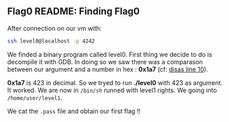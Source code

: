 ## Flag0 README: Finding Flag0

After connection on our vm with:
```bash
ssh level0@localhost -p 4242
```
We finded a binary program called level0.
First thing we decide to do is decompile it with GDB.
In doing so we saw there was a comparason between our argument and a number in hex : **0x1a7** (cf: [disas line 10](disas.a)).

**0x1a7** is 423 in decimal. So we tryed to run **./level0** with 423 as argument. It worked. We are now in `/bin/sh` runned with level1 rights. We going into `/home/user/level1`.

We cat the `.pass` file and obtain our first flag !!
